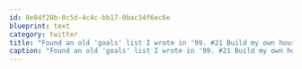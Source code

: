 ```yaml
---
id: 8e04f20b-0c5d-4c4c-bb17-0bac34f6ec6e
blueprint: text
category: twitter
title: "Found an old 'goals' list I wrote in '99. #21 Build my own house  #43: Fly a 747  #54:  Participate in a parade (on a float)"
caption: "Found an old 'goals' list I wrote in '99. #21 Build my own house  #43: Fly a 747  #54:  Participate in a parade (on a float)"
---
```

